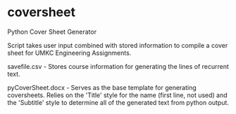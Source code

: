 # coversheet
Python Cover Sheet Generator

Script takes user input combined with stored information to compile a
cover sheet for UMKC Engineering Assignments.

savefile.csv - Stores course information for generating the lines of recurrent text.

pyCoverSheet.docx - Serves as the base template for generating coversheets.
    Relies on the 'Title' style for the name (first line, not used)
    and the 'Subtitle' style to determine all of the generated text from python output.
